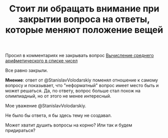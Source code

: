 ﻿---
title: "Стоит ли обращать внимание при закрытии вопроса на ответы, которые меняют положение вещей"
se.owner.user_id: 209304
se.owner.display_name: "Dmitry"
se.owner.link: "https://ru.meta.stackoverflow.com/users/209304/dmitry"
se.link: "https://ru.meta.stackoverflow.com/questions/14635/%d0%a1%d1%82%d0%be%d0%b8%d1%82-%d0%bb%d0%b8-%d0%be%d0%b1%d1%80%d0%b0%d1%89%d0%b0%d1%82%d1%8c-%d0%b2%d0%bd%d0%b8%d0%bc%d0%b0%d0%bd%d0%b8%d0%b5-%d0%bf%d1%80%d0%b8-%d0%b7%d0%b0%d0%ba%d1%80%d1%8b%d1%82%d0%b8%d0%b8-%d0%b2%d0%be%d0%bf%d1%80%d0%be%d1%81%d0%b0-%d0%bd%d0%b0-%d0%be%d1%82%d0%b2%d0%b5%d1%82%d1%8b-%d0%ba%d0%be%d1%82%d0%be%d1%80%d1%8b%d0%b5-%d0%bc%d0%b5%d0%bd%d1%8f%d1%8e%d1%82-%d0%bf%d0%be%d0%bb%d0%be%d0%b6%d0%b5"
se.question_id: 14635
se.post_type: question
---
<p>Просил в комментариях не закрывать вопрос <a href="https://ru.stackoverflow.com/q/1613264/209304">Вычисление среднего арифметического в списке чисел</a></p>
<p>Все равно закрыли.</p>
<p><strong>Мнение</strong>: ответ от @StanislavVolodarskiy поменял отношение к самому вопросу и показывает, что &quot;неформатный&quot; вопрос имеет место быть и может решаться. Да, по ответу, вопрос больше стал похож на олимпиадный, но от этого не менее интересный.</p>
<p>Мое уважение @StanislavVolodarskiy.</p>
<p>Не было бы ответа, я бы здесь тему не создавал.</p>
<p>Может хватит душить вопросы на корню? Или так и будем придираться?</p>
